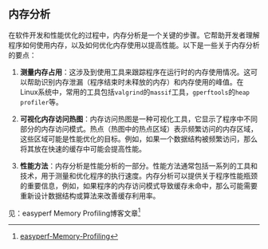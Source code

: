 ## 内存分析

[TODO]: 测量内存占用

[TODO]: 可视化内存访问热图

[TODO]: 也许将其移至第6章-性能方法

在软件开发和性能优化的过程中，内存分析是一个关键的步骤。它帮助开发者理解程序如何使用内存，以及如何优化内存使用以提高性能。以下是一些关于内存分析的要点：

1. **测量内存占用**：这涉及到使用工具来跟踪程序在运行时的内存使用情况。这可以帮助识别内存泄漏（程序结束时未释放的内存）和内存使用的峰值。在Linux系统中，常用的工具包括`valgrind`的`massif`工具，`gperftools`的`heap profiler`等。

2. **可视化内存访问热图**：内存访问热图是一种可视化工具，它显示了程序中不同部分的内存访问模式。热点（热图中的热点区域）表示频繁访问的内存区域，这些区域可能是性能优化的目标。例如，如果一个数据结构被频繁访问，那么将其放在快速的缓存中可能会提高性能。

3. **性能方法**：内存分析是性能分析的一部分。性能方法通常包括一系列的工具和技术，用于测量和优化程序的执行速度。内存分析可以提供关于程序性能瓶颈的重要信息，例如，如果程序的内存访问模式导致缓存未命中，那么可能需要重新设计数据结构或算法来改善缓存利用率。

见：easyperf Memory Profiling博客文章[^1]

[^1]: [easyperf-Memory-Profiling](https://easyperf.net/blog/2024/02/12/Memory-Profiling-Part1)